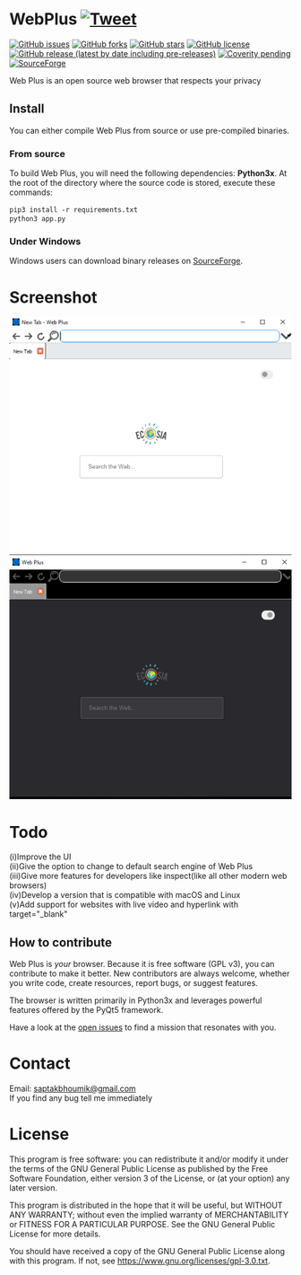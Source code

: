 # WebPlus [![Tweet](https://img.shields.io/twitter/url/http/shields.io.svg?style=social)](https://twitter.com/intent/tweet?text=Web%20Plus%20is%20an%20open%20source%20web%20browser%20that%20respects%20your%20privacy&url=https://github.com/SaptakBhoumik/WebPlus&hashtags=free,privacy,webbrowser,browser,web,webplus)
[![GitHub issues](https://img.shields.io/github/issues/SaptakBhoumik/WebPlus)](https://github.com/SaptakBhoumik/WebPlus/issues)
[![GitHub forks](https://img.shields.io/github/forks/SaptakBhoumik/WebPlus)](https://github.com/SaptakBhoumik/WebPlus/network/members)
[![GitHub stars](https://img.shields.io/github/stars/SaptakBhoumik/WebPlus)](https://github.com/SaptakBhoumik/WebPlus/stargazers)
[![GitHub license](https://img.shields.io/github/license/SaptakBhoumik/WebPlus)](https://www.github.com/SaptakBhoumik/WebPlus/tree/master/LICENSE)
[![GitHub release (latest by date including pre-releases)](https://img.shields.io/github/v/release/SaptakBhoumik/WebPlus?include_prereleases)](https://github.com/SaptakBhoumik/WebPlus/releases/) 
[![Coverity pending](https://scan.coverity.com/projects/22908/badge.svg)](https://scan.coverity.com/projects/saptakbhoumik-webplus)
[![SourceForge](https://img.shields.io/sourceforge/dt/web-plus.svg)](https://sourceforge.net/projects/web-plus/)

Web Plus is an open source web browser that respects your privacy
## Install

You can either compile Web Plus from source or use pre-compiled binaries.

### From source

To build Web Plus, you will need the following dependencies: **Python3x**. At the root of the directory where the source code is stored, execute these commands:

    pip3 install -r requirements.txt
    python3 app.py

### Under Windows

Windows users can download binary releases on [SourceForge](https://sourceforge.net/projects/web-plus/).

# Screenshot
![Unable To Display The Image](https://github.com/SaptakBhoumik/WebPlus/blob/master/screenshot/Untitled.png)![Unable To Display The Image](https://github.com/SaptakBhoumik/WebPlus/blob/master/screenshot/Untitled2.png)
# Todo
(i)Improve the UI <br />
(ii)Give the option to change to default search engine of Web Plus <br />
(iii)Give more features for developers like inspect(like all other modern web browsers) <br />
(iv)Develop a version that is compatible with macOS and Linux <br />
(v)Add support for websites with live video and hyperlink with target="_blank" <br />
## How to contribute
Web Plus is *your* browser. Because it is free software (GPL v3), you can contribute to make it better. New contributors are always welcome, whether you write code, create resources, report bugs, or suggest features.

The browser is written primarily in Python3x and leverages powerful features offered by the PyQt5 framework.

Have a look at the [open issues](https://github.com/SaptakBhoumik/WebPlus/issues) to find a mission that resonates with you.

# Contact
Email: saptakbhoumik@gmail.com <br />
If you find any bug tell me immediately
# License
This program is free software: you can redistribute it and/or modify
it under the terms of the GNU General Public License as published by
the Free Software Foundation, either version 3 of the License, or
(at your option) any later version.

This program is distributed in the hope that it will be useful,
but WITHOUT ANY WARRANTY; without even the implied warranty of
MERCHANTABILITY or FITNESS FOR A PARTICULAR PURPOSE.  See the
GNU General Public License for more details.

You should have received a copy of the GNU General Public License
along with this program.  If not, see <https://www.gnu.org/licenses/gpl-3.0.txt>.
